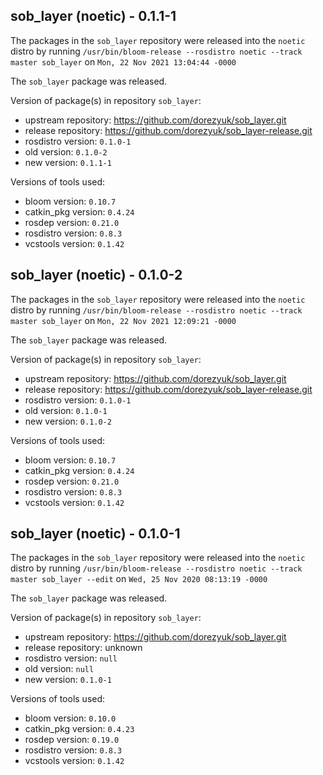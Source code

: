 ## sob_layer (noetic) - 0.1.1-1

The packages in the `sob_layer` repository were released into the `noetic` distro by running `/usr/bin/bloom-release --rosdistro noetic --track master sob_layer` on `Mon, 22 Nov 2021 13:04:44 -0000`

The `sob_layer` package was released.

Version of package(s) in repository `sob_layer`:

- upstream repository: https://github.com/dorezyuk/sob_layer.git
- release repository: https://github.com/dorezyuk/sob_layer-release.git
- rosdistro version: `0.1.0-1`
- old version: `0.1.0-2`
- new version: `0.1.1-1`

Versions of tools used:

- bloom version: `0.10.7`
- catkin_pkg version: `0.4.24`
- rosdep version: `0.21.0`
- rosdistro version: `0.8.3`
- vcstools version: `0.1.42`


## sob_layer (noetic) - 0.1.0-2

The packages in the `sob_layer` repository were released into the `noetic` distro by running `/usr/bin/bloom-release --rosdistro noetic --track master sob_layer` on `Mon, 22 Nov 2021 12:09:21 -0000`

The `sob_layer` package was released.

Version of package(s) in repository `sob_layer`:

- upstream repository: https://github.com/dorezyuk/sob_layer.git
- release repository: https://github.com/dorezyuk/sob_layer-release.git
- rosdistro version: `0.1.0-1`
- old version: `0.1.0-1`
- new version: `0.1.0-2`

Versions of tools used:

- bloom version: `0.10.7`
- catkin_pkg version: `0.4.24`
- rosdep version: `0.21.0`
- rosdistro version: `0.8.3`
- vcstools version: `0.1.42`


## sob_layer (noetic) - 0.1.0-1

The packages in the `sob_layer` repository were released into the `noetic` distro by running `/usr/bin/bloom-release --rosdistro noetic --track master sob_layer --edit` on `Wed, 25 Nov 2020 08:13:19 -0000`

The `sob_layer` package was released.

Version of package(s) in repository `sob_layer`:

- upstream repository: https://github.com/dorezyuk/sob_layer.git
- release repository: unknown
- rosdistro version: `null`
- old version: `null`
- new version: `0.1.0-1`

Versions of tools used:

- bloom version: `0.10.0`
- catkin_pkg version: `0.4.23`
- rosdep version: `0.19.0`
- rosdistro version: `0.8.3`
- vcstools version: `0.1.42`


